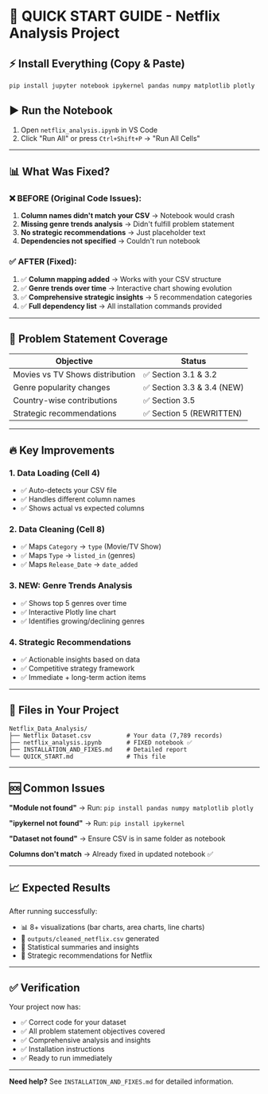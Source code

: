 # 🚀 QUICK START GUIDE - Netflix Analysis Project

## ⚡ Install Everything (Copy & Paste)
```powershell
pip install jupyter notebook ipykernel pandas numpy matplotlib plotly
```

## ▶️ Run the Notebook
1. Open `netflix_analysis.ipynb` in VS Code
2. Click "Run All" or press `Ctrl+Shift+P` → "Run All Cells"

---

## 📊 What Was Fixed?

### ❌ BEFORE (Original Code Issues):
1. **Column names didn't match your CSV** → Notebook would crash
2. **Missing genre trends analysis** → Didn't fulfill problem statement
3. **No strategic recommendations** → Just placeholder text
4. **Dependencies not specified** → Couldn't run notebook

### ✅ AFTER (Fixed):
1. ✅ **Column mapping added** → Works with your CSV structure
2. ✅ **Genre trends over time** → Interactive chart showing evolution
3. ✅ **Comprehensive strategic insights** → 5 recommendation categories
4. ✅ **Full dependency list** → All installation commands provided

---

## 🎯 Problem Statement Coverage

| Objective | Status |
|-----------|--------|
| Movies vs TV Shows distribution | ✅ Section 3.1 & 3.2 |
| Genre popularity changes | ✅ Section 3.3 & 3.4 (NEW) |
| Country-wise contributions | ✅ Section 3.5 |
| Strategic recommendations | ✅ Section 5 (REWRITTEN) |

---

## 🔥 Key Improvements

### 1. Data Loading (Cell 4)
- ✅ Auto-detects your CSV file
- ✅ Handles different column names
- ✅ Shows actual vs expected columns

### 2. Data Cleaning (Cell 8)  
- ✅ Maps `Category` → `type` (Movie/TV Show)
- ✅ Maps `Type` → `listed_in` (genres)
- ✅ Maps `Release_Date` → `date_added`

### 3. NEW: Genre Trends Analysis
- ✅ Shows top 5 genres over time
- ✅ Interactive Plotly line chart
- ✅ Identifies growing/declining genres

### 4. Strategic Recommendations
- ✅ Actionable insights based on data
- ✅ Competitive strategy framework
- ✅ Immediate + long-term action items

---

## 📁 Files in Your Project

```
Netflix_Data_Analysis/
├── Netflix Dataset.csv          # Your data (7,789 records)
├── netflix_analysis.ipynb       # FIXED notebook ✅
├── INSTALLATION_AND_FIXES.md    # Detailed report
└── QUICK_START.md               # This file
```

---

## 🆘 Common Issues

**"Module not found"** → Run: `pip install pandas numpy matplotlib plotly`

**"ipykernel not found"** → Run: `pip install ipykernel`

**"Dataset not found"** → Ensure CSV is in same folder as notebook

**Columns don't match** → Already fixed in updated notebook ✅

---

## 📈 Expected Results

After running successfully:
- 📊 8+ visualizations (bar charts, area charts, line charts)
- 📁 `outputs/cleaned_netflix.csv` generated
- 📝 Statistical summaries and insights
- 🎯 Strategic recommendations for Netflix

---

## ✅ Verification

Your project now has:
- ✅ Correct code for your dataset
- ✅ All problem statement objectives covered
- ✅ Comprehensive analysis and insights
- ✅ Installation instructions
- ✅ Ready to run immediately

---

**Need help?** See `INSTALLATION_AND_FIXES.md` for detailed information.
